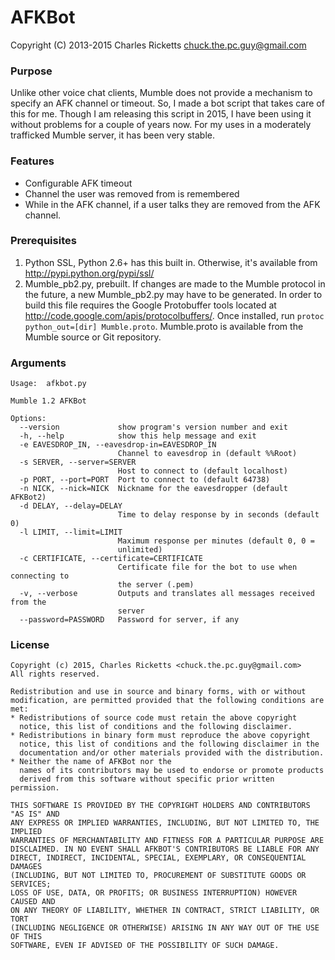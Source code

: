 # AFKBot #
Copyright (C) 2013-2015 Charles Ricketts  <chuck.the.pc.guy@gmail.com>

### Purpose ###
Unlike other voice chat clients, Mumble does not provide a mechanism to specify an AFK channel or timeout. So, I made a bot script that takes care of this for me. Though I am releasing this script in 2015, I have been using it without problems for a couple of years now. For my uses in a moderately trafficked Mumble server, it has been very stable.

### Features ###
* Configurable AFK timeout
* Channel the user was removed from is remembered
* While in the AFK channel, if a user talks they are removed from the AFK channel.

### Prerequisites ###
1. Python SSL, Python 2.6+ has this built in. Otherwise, it's available from http://pypi.python.org/pypi/ssl/
2. Mumble_pb2.py, prebuilt. If changes are made to the Mumble protocol in the future, a new Mumble_pb2.py may have to be generated. In order to build this file requires the Google Protobuffer tools located at http://code.google.com/apis/protocolbuffers/. Once installed, run `protoc python_out=[dir] Mumble.proto`. Mumble.proto is available from the Mumble source or Git repository.

### Arguments ###
    Usage: 	afkbot.py
    
    Mumble 1.2 AFKBot
    
    Options:
      --version             show program's version number and exit
      -h, --help            show this help message and exit
      -e EAVESDROP_IN, --eavesdrop-in=EAVESDROP_IN
                            Channel to eavesdrop in (default %%Root)
      -s SERVER, --server=SERVER
                            Host to connect to (default localhost)
      -p PORT, --port=PORT  Port to connect to (default 64738)
      -n NICK, --nick=NICK  Nickname for the eavesdropper (default AFKBot2)
      -d DELAY, --delay=DELAY
                            Time to delay response by in seconds (default 0)
      -l LIMIT, --limit=LIMIT
                            Maximum response per minutes (default 0, 0 =
                            unlimited)
      -c CERTIFICATE, --certificate=CERTIFICATE
                            Certificate file for the bot to use when connecting to
                            the server (.pem)
      -v, --verbose         Outputs and translates all messages received from the
                            server
      --password=PASSWORD   Password for server, if any

### License ###

    Copyright (c) 2015, Charles Ricketts <chuck.the.pc.guy@gmail.com>
    All rights reserved.

    Redistribution and use in source and binary forms, with or without
    modification, are permitted provided that the following conditions are met:
    * Redistributions of source code must retain the above copyright
      notice, this list of conditions and the following disclaimer.
    * Redistributions in binary form must reproduce the above copyright
      notice, this list of conditions and the following disclaimer in the
      documentation and/or other materials provided with the distribution.
    * Neither the name of AFKBot nor the
      names of its contributors may be used to endorse or promote products
      derived from this software without specific prior written permission.

    THIS SOFTWARE IS PROVIDED BY THE COPYRIGHT HOLDERS AND CONTRIBUTORS "AS IS" AND
    ANY EXPRESS OR IMPLIED WARRANTIES, INCLUDING, BUT NOT LIMITED TO, THE IMPLIED
    WARRANTIES OF MERCHANTABILITY AND FITNESS FOR A PARTICULAR PURPOSE ARE
    DISCLAIMED. IN NO EVENT SHALL AFKBOT'S CONTRIBUTORS BE LIABLE FOR ANY
    DIRECT, INDIRECT, INCIDENTAL, SPECIAL, EXEMPLARY, OR CONSEQUENTIAL DAMAGES
    (INCLUDING, BUT NOT LIMITED TO, PROCUREMENT OF SUBSTITUTE GOODS OR SERVICES;
    LOSS OF USE, DATA, OR PROFITS; OR BUSINESS INTERRUPTION) HOWEVER CAUSED AND
    ON ANY THEORY OF LIABILITY, WHETHER IN CONTRACT, STRICT LIABILITY, OR TORT
    (INCLUDING NEGLIGENCE OR OTHERWISE) ARISING IN ANY WAY OUT OF THE USE OF THIS
    SOFTWARE, EVEN IF ADVISED OF THE POSSIBILITY OF SUCH DAMAGE.
